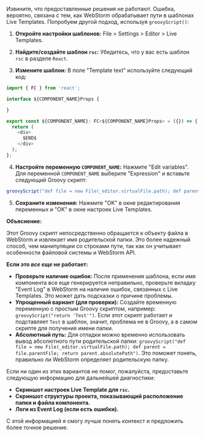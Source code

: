 Извините, что предоставленные решения не работают. Ошибка, вероятно, связана с тем, как WebStorm обрабатывает пути в шаблонах Live Templates. Попробуем другой подход, используя `groovyScript()`:

1. **Откройте настройки шаблонов:**  File > Settings > Editor > Live Templates.

2. **Найдите/создайте шаблон `rsc`:**  Убедитесь, что у вас есть шаблон `rsc` в разделе `React`.

3. **Измените шаблон:** В поле "Template text" используйте следующий код:

```javascript
import { FC } from 'react';

interface ${COMPONENT_NAME}Props {

}

export const ${COMPONENT_NAME}: FC<${COMPONENT_NAME}Props> = ({}) => {
  return (
    <div>
      $END$
    </div>
  );
};
```

4. **Настройте переменную `COMPONENT_NAME`:** Нажмите "Edit variables". Для переменной `COMPONENT_NAME` выберите  "Expression" и вставьте следующий Groovy скрипт:

```groovy
groovyScript("def file = new File(_editor.virtualFile.path); def parent = file.parentFile; return parent.name")
```

5. **Сохраните изменения:** Нажмите "OK" в окне редактирования переменных и "OK" в окне настроек Live Templates.

**Объяснение:**

Этот Groovy скрипт непосредственно обращается к объекту файла в WebStorm и извлекает имя родительской папки. Это более надежный способ, чем манипуляции со строками пути, так как он учитывает особенности файловой системы и WebStorm API.

**Если это *все еще* не работает:**

* **Проверьте наличие ошибок:** После применения шаблона, если имя компонента все еще генерируется неправильно, проверьте вкладку "Event Log" в WebStorm на наличие ошибок, связанных с Live Templates. Это может дать подсказки о причине проблемы.
* **Упрощенный вариант (для проверки):**  Создайте временную переменную с простым Groovy скриптом, например: `groovyScript("return 'Test'")`. Если этот скрипт работает и подставляет `Test` в шаблон, значит, проблема не в Groovy, а в самом скрипте для получения имени папки.
* **Абсолютный путь:** Для отладки можно временно использовать вывод абсолютного пути родительской папки:  `groovyScript("def file = new File(_editor.virtualFile.path); def parent = file.parentFile; return parent.absolutePath")`. Это поможет понять, правильно ли WebStorm определяет родительскую папку.

Если ни один из этих вариантов не помог, пожалуйста, предоставьте следующую информацию для дальнейшей диагностики:

* **Скриншот настроек Live Template для `rsc`.**
* **Скриншот структуры проекта, показывающий расположение папки и файла компонента.**
* **Логи из Event Log (если есть ошибки).**

С этой информацией я смогу лучше понять контекст и предложить более точное решение.
